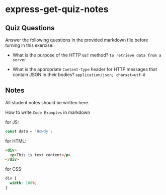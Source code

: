 # express-get-quiz-notes

## Quiz Questions

Answer the following questions in the provided markdown file before turning in this exercise:

- What is the purpose of the HTTP `GET` method?
  `to retrieve data from a server`

- What is the appropriate `Content-Type` header for HTTP messages that contain JSON in their bodies?
  `application/json; charset=utf-8`

## Notes

All student notes should be written here.

How to write `Code Examples` in markdown

for JS:

```javascript
const data = 'Howdy';
```

for HTML:

```html
<div>
  <p>This is text content</p>
</div>
```

for CSS:

```css
div {
  width: 100%;
}
```
